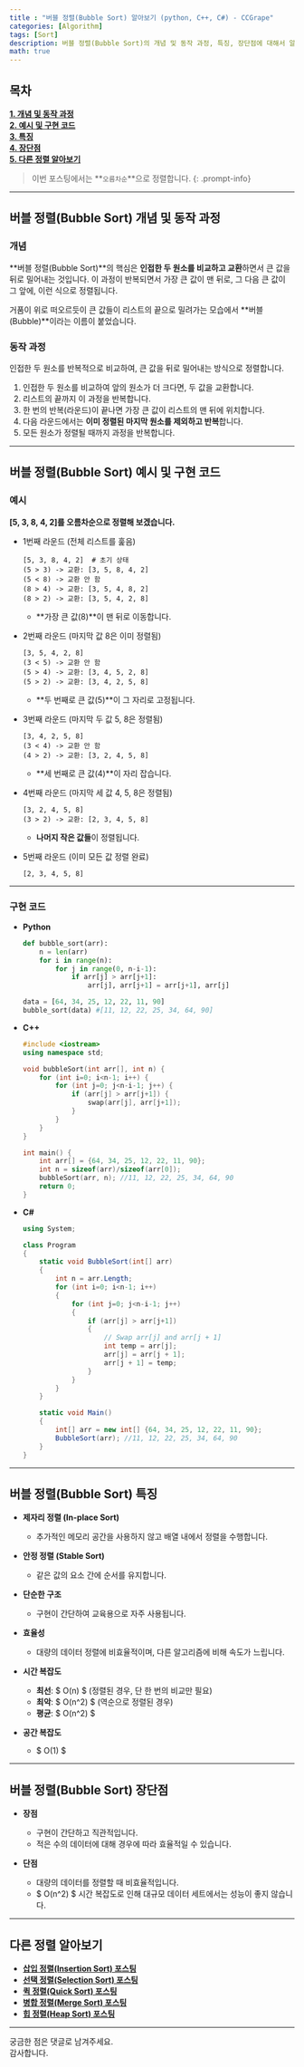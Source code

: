 ```yaml
---
title : "버블 정렬(Bubble Sort) 알아보기 (python, C++, C#) - CCGrape"
categories: [Algorithm]
tags: [Sort]
description: 버블 정렬(Bubble Sort)의 개념 및 동작 과정, 특징, 장단점에 대해서 알아봅니다. Python, C++, C#으로 예시코드를 구현합니다.
math: true
---
```


## 목차
**[1. 개념 및 동작 과정](#버블-정렬bubble-sort-개념-및-동작-과정)<br/>**
**[2. 예시 및 구현 코드](#버블-정렬bubble-sort-예시-및-구현-코드)<br/>**
**[3. 특징](#버블-정렬bubble-sort-특징)<br/>**
**[4. 장단점](#버블-정렬bubble-sort-장단점)<br/>**
**[5. 다른 정렬 알아보기](#다른-정렬-알아보기)<br/>**

> 이번 포스팅에서는 **`오름차순`**으로 정렬합니다.
{: .prompt-info}

---
## **버블 정렬(Bubble Sort) 개념 및 동작 과정**

### **개념** 

**버블 정렬(Bubble Sort)**의 핵심은 **인접한 두 원소를 비교하고 교환**하면서 큰 값을 뒤로 밀어내는 것입니다. 
이 과정이 반복되면서 가장 큰 값이 맨 뒤로, 그 다음 큰 값이 그 앞에, 이런 식으로 정렬됩니다.     

거품이 위로 떠오르듯이 큰 값들이 리스트의 끝으로 밀려가는 모습에서 **버블(Bubble)**이라는 이름이 붙었습니다.

### **동작 과정**

인접한 두 원소를 반복적으로 비교하여, 큰 값을 뒤로 밀어내는 방식으로 정렬합니다. 

1. 인접한 두 원소를 비교하여 앞의 원소가 더 크다면, 두 값을 교환합니다.
2. 리스트의 끝까지 이 과정을 반복합니다.
3. 한 번의 반복(라운드)이 끝나면 가장 큰 값이 리스트의 맨 뒤에 위치합니다.
4. 다음 라운드에서는 **이미 정렬된 마지막 원소를 제외하고 반복**합니다.
5. 모든 원소가 정렬될 때까지 과정을 반복합니다.

---
## **버블 정렬(Bubble Sort) 예시 및 구현 코드**

### **예시**

**[5, 3, 8, 4, 2]를 오름차순으로 정렬해 보겠습니다.**

- 1번째 라운드 (전체 리스트를 훑음)

    ```
    [5, 3, 8, 4, 2]  # 초기 상태
    (5 > 3) -> 교환: [3, 5, 8, 4, 2]
    (5 < 8) -> 교환 안 함
    (8 > 4) -> 교환: [3, 5, 4, 8, 2]
    (8 > 2) -> 교환: [3, 5, 4, 2, 8]
    ```
    - **가장 큰 값(8)**이 맨 뒤로 이동합니다.

- 2번째 라운드 (마지막 값 8은 이미 정렬됨)

    ```
    [3, 5, 4, 2, 8]
    (3 < 5) -> 교환 안 함
    (5 > 4) -> 교환: [3, 4, 5, 2, 8]
    (5 > 2) -> 교환: [3, 4, 2, 5, 8]
    ```
    - **두 번째로 큰 값(5)**이 그 자리로 고정됩니다.

- 3번째 라운드 (마지막 두 값 5, 8은 정렬됨)

    ```
    [3, 4, 2, 5, 8]
    (3 < 4) -> 교환 안 함
    (4 > 2) -> 교환: [3, 2, 4, 5, 8]
    ```
    - **세 번째로 큰 값(4)**이 자리 잡습니다.

- 4번째 라운드 (마지막 세 값 4, 5, 8은 정렬됨)

    ```
    [3, 2, 4, 5, 8]
    (3 > 2) -> 교환: [2, 3, 4, 5, 8]
    ```
    - **나머지 작은 값들**이 정렬됩니다.

- 5번째 라운드 (이미 모든 값 정렬 완료)

    ```
    [2, 3, 4, 5, 8]
    ```

---
### **구현 코드**     
- **Python**

    ```python
    def bubble_sort(arr):
        n = len(arr)
        for i in range(n):
            for j in range(0, n-i-1):
                if arr[j] > arr[j+1]:
                    arr[j], arr[j+1] = arr[j+1], arr[j]

    data = [64, 34, 25, 12, 22, 11, 90]
    bubble_sort(data) #[11, 12, 22, 25, 34, 64, 90]
    ```

- **C++**

    ```cpp
    #include <iostream>
    using namespace std;

    void bubbleSort(int arr[], int n) {
        for (int i=0; i<n-1; i++) {
            for (int j=0; j<n-i-1; j++) {
                if (arr[j] > arr[j+1]) {
                    swap(arr[j], arr[j+1]);
                }
            }
        }
    }

    int main() {
        int arr[] = {64, 34, 25, 12, 22, 11, 90};
        int n = sizeof(arr)/sizeof(arr[0]);
        bubbleSort(arr, n); //11, 12, 22, 25, 34, 64, 90
        return 0;
    }
    ```

- **C#**

    ```csharp
    using System;

    class Program
    {
        static void BubbleSort(int[] arr)
        {
            int n = arr.Length;
            for (int i=0; i<n-1; i++)
            {
                for (int j=0; j<n-i-1; j++)
                {
                    if (arr[j] > arr[j+1])
                    {
                        // Swap arr[j] and arr[j + 1]
                        int temp = arr[j];
                        arr[j] = arr[j + 1];
                        arr[j + 1] = temp;
                    }
                }
            }
        }

        static void Main()
        {
            int[] arr = new int[] {64, 34, 25, 12, 22, 11, 90};
            BubbleSort(arr); //11, 12, 22, 25, 34, 64, 90
        }
    }
    ```

---
## **버블 정렬(Bubble Sort) 특징**

- **제자리 정렬 (In-place Sort)** 
    - 추가적인 메모리 공간을 사용하지 않고 배열 내에서 정렬을 수행합니다.

- **안정 정렬 (Stable Sort)** 
    - 같은 값의 요소 간에 순서를 유지합니다.

- **단순한 구조** 
    - 구현이 간단하여 교육용으로 자주 사용됩니다.

- **효율성**
    - 대량의 데이터 정렬에 비효율적이며, 다른 알고리즘에 비해 속도가 느립니다. 

- **시간 복잡도**
    - **최선**: $ O(n) $ (정렬된 경우, 단 한 번의 비교만 필요)
    - **최악**: $ O(n^2) $ (역순으로 정렬된 경우)
    - **평균**: $ O(n^2) $

- **공간 복잡도**
   - $ O(1) $

---
## **버블 정렬(Bubble Sort) 장단점**

- **장점**
    - 구현이 간단하고 직관적입니다.
    - 적은 수의 데이터에 대해 경우에 따라 효율적일 수 있습니다.

- **단점**
    - 대량의 데이터를 정렬할 때 비효율적입니다.
    - $ O(n^2) $ 시간 복잡도로 인해 대규모 데이터 세트에서는 성능이 좋지 않습니다.

---
## 다른 정렬 알아보기
- **[삽입 정렬(Insertion Sort) 포스팅](https://cottoncandygrape.github.io/posts/Algorithm-Insertion-Sort/)**
- **[선택 정렬(Selection Sort) 포스팅](https://cottoncandygrape.github.io/posts/Algorithm-Selection-Sort/)**
- **[퀵 정렬(Quick Sort) 포스팅](https://cottoncandygrape.github.io/posts/Algorithm-Quick-Sort/)**
- **[병합 정렬(Merge Sort) 포스팅](https://cottoncandygrape.github.io/posts/Algorithm-Merge-Sort/)**
- **[힙 정렬(Heap Sort) 포스팅](https://cottoncandygrape.github.io/posts/Algorithm-Heap-Sort/)**

---
궁금한 점은 댓글로 남겨주세요.      
감사합니다.